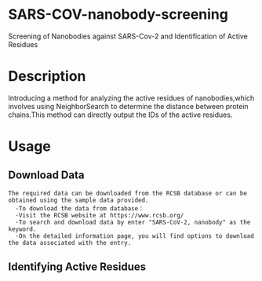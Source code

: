 # SARS-COV-nanobody-screening
Screening of Nanobodies against SARS-Cov-2 and Identification of Active Residues

# Description
Introducing a method for analyzing the active residues of nanobodies,which involves using NeighborSearch to determine the distance between protein chains.This method can directly output the IDs of the active residues.
# Usage
  ## Download Data
    The required data can be downloaded from the RCSB database or can be obtained using the sample data provided.
      -To download the data from database：
      ·Visit the RCSB website at https://www.rcsb.org/
      ·To search and download data by enter "SARS-CoV-2, nanobody" as the keyword.
      ·On the detailed information page, you will find options to download the data associated with the entry.
   
  ## Identifying Active Residues

